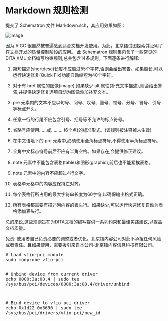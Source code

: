 # Markdown 规则检测

提交了 Schematron 文件 Markdown.sch，其应用效果如图：

![image](https://github.com/user-attachments/assets/b4ec6aef-d1c9-4c28-bb03-e1c0d3dec4da)




因为 AIGC 很自然被普遍感到适合文档开发使用。为此，北京镭试图探索并证明了在文档开发的质量控制阶段的应用。
此 Schematron 规则集包含了一些常见的 DITA XML 文档编写约束规则,总共包含14条规则。下面逐条进行解释:

1. 简短描述(shortdesc)长度不应超过55个字符,否则会给出警告。如果超长,可以运行快速修复(Quick Fix)功能自动缩短为40个字符。



2. 对于有 href 属性的图像(image),如果缺少 alt 属性(补充文本描述),则会给出警告,并提供快速修复选项自动为图像添加补充文本。



3. pre 元素内的文本不应以句号、问号、叹号、逗号、顿号、分号、冒号、引号等标点开头。



4. 任意一行的行尾不应包含引号、括号等不允许的标点符号。 



5. 省略号应使用……或……… (6个点)的标准形式。(该规则被注释掉未生效)



6. 在中文语境下的 pre 元素中,必须使用全角标点符号,不得使用半角标点符号。



7. 全角中文标点符号前后不应有半角空格。如果存在,会提供修正建议。



8. note 元素中不能包含表格(table)和图形(graphic),前后也不能紧挨表格。



9. note 元素中的内容不应超过4行文字。



10. 表格单元格中的内容应保持左对齐。



11. 每个表格行所占用的最大字符串长度为60字符,以确保输出格式正确。




12. 所有表格都需要有描述列内容的表头行。如果缺少,可以运行快速修复自动为表格添加表头行。



总的来说,这些规则旨在为DITA文档的编写提供一系列约束和最佳实践建议,以提高文档质量。

免责: 使用者自己负责必要的调整或者优化。北京镭内容公司对此不承担任何风险或者责任。且如果使用，需要援引来自本公司-北京镭内容信息科技有限公司。

<div class="highlight highlight-source-shell">
<pre>
<span class="pl-c"># Load vfio-pci module</span>
sudo modprobe vfio-pci

<span class="pl-c"># Unbind device from current driver</span>
<span class="pl-c1">echo</span> 0000:3a:00.4 | sudo tee /sys/bus/pci/devices/0000:3a:00.4/driver/unbind

<span class="pl-c"># Bind device to vfio-pci driver</span>
<span class="pl-c1">echo</span> 0x1d22 0x3690 | sudo tee /sys/bus/pci/drivers/vfio-pci/new_id
</pre>
</div>
